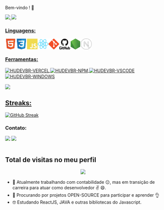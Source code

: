 Bem-vindo !  👋

<div align="left">
  <a href="https://github.com/hudevbr">
  <img align="center "height="150em" src="https://github-readme-stats.vercel.app/api?username=hudevbr&show_icons=true&theme=radical&include_all_commits=true&count_private=true"/>
  <img align="center "height="150em" src="https://github-readme-stats.vercel.app/api/top-langs/?username=hudevbr&layout=compact&langs_count=7&theme=radical"/>
</div>

  ### Linguagens:
  <div>
  <img align="left" alt="HUDEVBR-HTML" width="35" src="https://raw.githubusercontent.com/devicons/devicon/master/icons/html5/html5-original.svg">
  <img align="left" alt="HUDEVBR-CSS" width="35" src="https://raw.githubusercontent.com/devicons/devicon/master/icons/css3/css3-original.svg">
  <img align="left" alt="HUDEVBR-Js" width="35" src="https://raw.githubusercontent.com/devicons/devicon/master/icons/javascript/javascript-plain.svg">
  <img align="left" alt="HUDEVBR-React" width="35" src="https://raw.githubusercontent.com/devicons/devicon/master/icons/react/react-original.svg">
  <img align="left" alt="HUDEVBR-Git" width="35" src="https://raw.githubusercontent.com/devicons/devicon/master/icons/git/git-original.svg">
  <img align="left" alt="HUDEVBR-Git" width="35" src="https://raw.githubusercontent.com/devicons/devicon/master/icons/github/github-original-wordmark.svg">
  <img align="left" alt="HUDEVBR-Git" width="35" src="https://raw.githubusercontent.com/devicons/devicon/master/icons/nodejs/nodejs-original.svg">
  <img align="left" alt="HUDEVBR-Git" width="35" src="https://raw.githubusercontent.com/devicons/devicon/master/icons/nextjs/nextjs-line.svg">
</div><br><br>
  
  ### Ferramentas:
<div style="display: inline_block">
  <img target="_blank" align="center" alt="HUDEVBR-VERCEL" src="https://img.shields.io/badge/Vercel-000000?style=for-the-badge&logo=vercel&logoColor=white">
  <img target="_blank" align="center" alt="HUDEVBR-NPM" src="https://img.shields.io/badge/npm-CB3837?style=for-the-badge&logo=npm&logoColor=white">
  <img target="_blank" align="center" alt="HUDEVBR-VSCODE" src="https://img.shields.io/badge/Visual_Studio_Code-0078D4?style=for-the-badge&logo=visual%20studio%20code&logoColor=white">
  <img target="_blank" align="center" alt="HUDEVBR-WINDOWS" src="https://img.shields.io/badge/Windows-0078D6?style=for-the-badge&logo=windows&logoColor=white">
</div>
<br>
  
  <img src="https://activity-graph.herokuapp.com/graph?username=hudevbr&&theme=github" width="600px" />
  
  ## Streaks:
  [![GitHub Streak](https://streak-stats.demolab.com/?user=hudevbr)](https://git.io/streak-stats)

  
  ### Contato:
<div> 
  <a href="https://www.linkedin.com/in/hudsonfsouza" target="_blank"><img src="https://img.shields.io/badge/-LinkedIn-%230077B5?style=for-the-badge&logo=linkedin&logoColor=white" target="_blank"></a>
  <a href="https://web.whatsapp.com/send?phone=+5521996137157" target="_blank"><img src="https://img.shields.io/badge/WhatsApp-25D366?style=for-the-badge&logo=whatsapp&logoColor=white" target="_blank"></a><br><br>
</div>
  
  ## Total de visitas no meu perfil <br>
 <p align="center"> 
   <img target="_blank" alingn="center" src="https://profile-counter.glitch.me/HUDEVBR/count.svg" />
 </p>
  


- 🔭 Atualmente trabalhando com contabilidade 😐, mas em transição de carreira para atuar como desenvolvedor ✌️ 😄.
- 👯 Procurando por projetos OPEN-SOURCE para participar e aprender 👌
- 🤓 Estudando ReactJS, JAVA e outras bibliotecas do Javascript.
